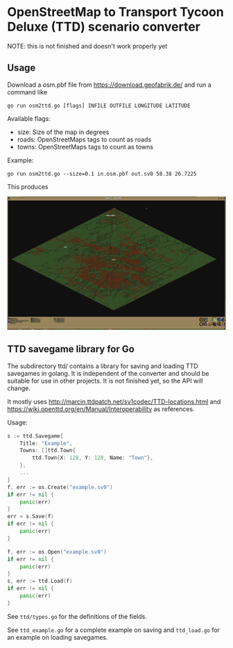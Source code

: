 # OpenStreetMap to Transport Tycoon Deluxe (TTD) scenario converter

NOTE: this is not finished and doesn't work properly yet

## Usage

Download a osm.pbf file from https://download.geofabrik.de/ and run a command like

```
go run osm2ttd.go [flags] INFILE OUTFILE LONGITUDE LATITUDE
```

Available flags:
- size: Size of the map in degrees
- roads: OpenStreetMaps tags to count as roads
- towns: OpenStreetMaps tags to count as towns

Example:

```
go run osm2ttd.go --size=0.1 in.osm.pbf out.sv0 58.38 26.7225
```

This produces

![screenshot](screenshot.png)

## TTD savegame library for Go

The subdirectory ttd/ contains a library for saving and loading TTD savegames in golang. It is independent of the converter and should be suitable for use in other projects. It is not finished yet, so the API will change.

It mostly uses http://marcin.ttdpatch.net/sv1codec/TTD-locations.html and https://wiki.openttd.org/en/Manual/Interoperability as references.

Usage:

```go
s := ttd.Savegame{
	Title: "Example",
	Towns: []ttd.Town{
		ttd.Town{X: 128, Y: 128, Name: "Town"},
	},
    ...
}
f, err := os.Create("example.sv0")
if err != nil {
	panic(err)
}
err = s.Save(f)
if err != nil {
	panic(err)
}
```

```go
f, err := os.Open("example.sv0")
if err != nil {
	panic(err)
}
s, err := ttd.Load(f)
if err != nil {
	panic(err)
}
```

See `ttd/types.go` for the definitions of the fields.

See `ttd_example.go` for a complete example on saving and `ttd_load.go` for an example on loading savegames.
